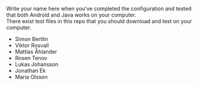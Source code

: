 Write your name here when you've completed the configuration and tested that both Android and Java works on your computer.  
There exist test files in this repo that you should download and test on your computer.  
  
* Simon Bertlin  
* Viktor Rosvall  
* Mattias Åhlander  
* Rosen Tenov
* Lukas Johansson
* Jonathan Ek
* Maria Olsson
